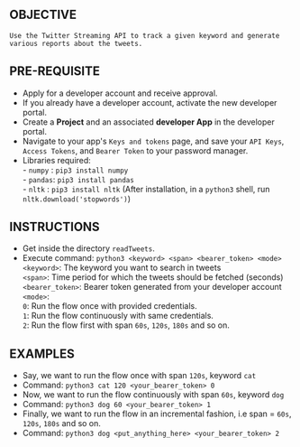 ## OBJECTIVE
`
Use the Twitter Streaming API to track a given keyword and generate various reports about the tweets.
`

## PRE-REQUISITE
  - Apply for a developer account and receive approval.
  - If you already have a developer account, activate the new developer portal.
  - Create a **Project** and an associated **developer App** in the developer portal.
  - Navigate to your app's `Keys and tokens` page, and save your `API Keys`, `Access Tokens`, and `Bearer Token` to your password manager.
  - Libraries required: <br/>
                      - `numpy` : `pip3 install numpy` <br/>
                      - `pandas`: `pip3 install pandas` <br/>
                      - `nltk`  : `pip3 install nltk` (After installation, in a `python3` shell, run `nltk.download('stopwords')`)
  
## INSTRUCTIONS
  - Get inside the directory `readTweets`.
  - Execute command: `python3 <keyword> <span> <bearer_token> <mode>`<br/>
  `<keyword>`: The keyword you want to search in tweets<br/>
  `<span>`: Time period for which the tweets should be fetched (seconds)<br/>
  `<bearer_token>`: Bearer token generated from your developer account<br/>
  `<mode>`:<br/>
  `0`: Run the flow once with provided credentials.<br/>
  `1`: Run the flow continuously with same credentials.<br/>
  `2`: Run the flow first with span `60s`, `120s`, `180s` and so on.

## EXAMPLES
  - Say, we want to run the flow once with span `120s`, keyword `cat`
  - Command: `python3 cat 120 <your_bearer_token> 0`
  - Now, we want to run the flow continuously with span `60s`, keyword `dog`
  - Command: `python3 dog 60 <your_bearer_token> 1`
  - Finally, we want to run the flow in an incremental fashion, i.e span = `60s`, `120s`, `180s` and so on.
  - Command: `python3 dog <put_anything_here> <your_bearer_token> 2`
